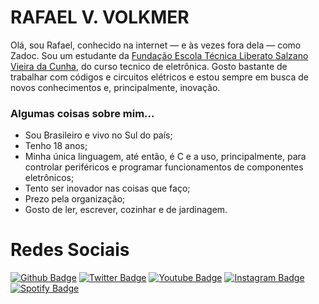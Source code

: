 # RAFAEL V. VOLKMER

  Olá, sou Rafael, conhecido na internet  — e às vezes fora dela — como Zadoc. Sou um estudante da [Fundação Escola Técnica Liberato Salzano Vieira da Cunha](https://www.liberato.com.br), do curso tecnico de eletrônica. Gosto bastante de trabalhar com códigos e circuitos elétricos e estou sempre em busca de novos conhecimentos e, principalmente, inovação.
  
  ### Algumas coisas sobre mim...
 - Sou Brasileiro e vivo no Sul do país;
 - Tenho 18 anos;
 - Minha única linguagem, até então, é C e a uso, principalmente, para controlar periféricos e programar funcionamentos de componentes eletrônicos;
 - Tento ser inovador nas coisas que faço;
 - Prezo pela organização;
 - Gosto de ler, escrever, cozinhar e de jardinagem.

# Redes Sociais
[![Github Badge](https://img.shields.io/badge/GitHub-100000?style=for-the-badge&logo=github&logoColor=white)](https://github.com/RafaelVVolkmer)
[![Twitter Badge](https://img.shields.io/badge/Twitter-1DA1F2?style=for-the-badge&logo=twitter&logoColor=white)](https://twitter.com/ImZadoc)
[![Youtube Badge](https://img.shields.io/badge/YouTube-FF0000?style=for-the-badge&logo=youtube&logoColor=white)](https://www.youtube.com/channel/UC1jSeCTflww9cCtuBxGfAQg)
[![Instagram Badge](https://img.shields.io/badge/Instagram-E4405F?style=for-the-badge&logo=instagram&logoColor=white)](https://www.instagram.com/rafael.v.volkmer/)
[![Spotify Badge](https://img.shields.io/badge/Spotify-1ED760?&style=for-the-badge&logo=spotify&logoColor=white)](https://open.spotify.com/user/jj4ixeaxzhwtnqhio5xcg8cuq?si=cd42afca2dbc49e3)
